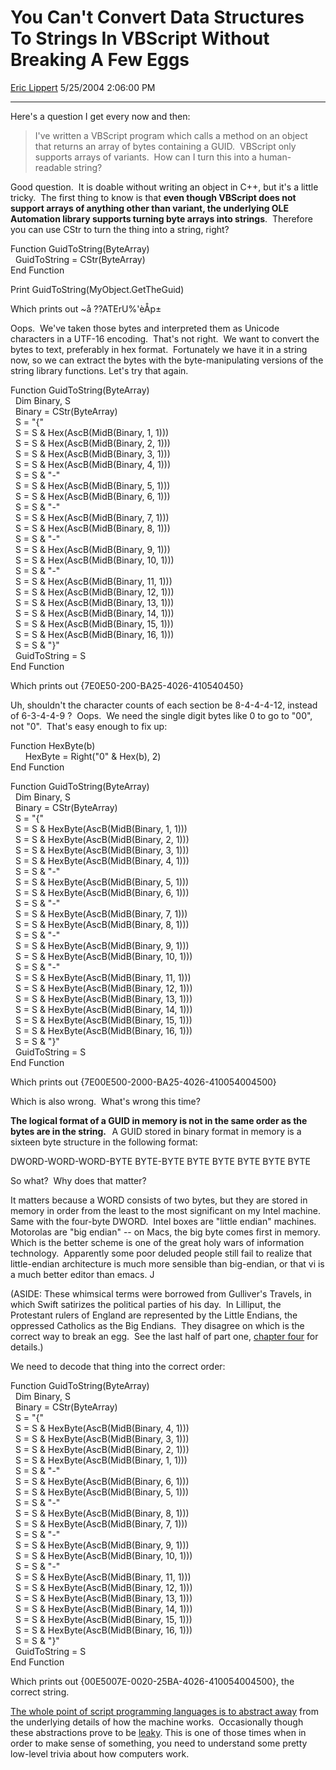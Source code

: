 <div id="page">

# You Can't Convert Data Structures To Strings In VBScript Without Breaking A Few Eggs

[Eric Lippert](https://social.msdn.microsoft.com/profile/Eric%20Lippert) 5/25/2004 2:06:00 PM

-----

<div id="content">

<span>Here's a question I get every now and then: </span> <span></span>

> <span>I've written a VBScript program which calls a method on an object that returns an array of bytes containing a GUID.  VBScript only supports arrays of variants.  How can I turn this into a human-readable string?</span>

<span></span> <span>Good question.  It is doable without writing an object in C++, but it's a little tricky.  The first thing to know is that **<span>even though VBScript does not support arrays of anything other than variant, the underlying OLE Automation library supports turning byte arrays into strings</span>**.  Therefore you can use </span><span>CStr</span><span> to turn the thing into a string, right? </span>

<span></span> <span>Function GuidToString(ByteArray)  
</span><span>  GuidToString = CStr(ByteArray)  
</span><span>End Function </span>

<span>Print GuidToString(MyObject.GetTheGuid)</span><span> </span>

<span></span> <span>Which prints out </span><span>\~å ??ATErU%'èÅp±</span><span> </span>

<span></span> <span>Oops.  We've taken those bytes and interpreted them as Unicode characters in a UTF-16 encoding.  That's not right.  We want to convert the bytes to text, preferably in hex format.  Fortunately we have it in a string now, so we can extract the bytes with the byte-manipulating versions of the string library functions. Let's try that again. </span>

<span></span> <span>Function GuidToString(ByteArray)  
  </span><span>Dim Binary, S  
  </span><span>Binary = CStr(ByteArray)  
  </span><span>S = "{"  
</span><span>  S = S & Hex(AscB(MidB(Binary, 1, 1)))  
</span><span>  S = S & Hex(AscB(MidB(Binary, 2, 1)))  
</span><span>  S = S & Hex(AscB(MidB(Binary, 3, 1)))  
</span><span>  S = S & Hex(AscB(MidB(Binary, 4, 1)))  
</span><span>  S = S & "-"    
</span><span>  S = S & Hex(AscB(MidB(Binary, 5, 1)))  
</span><span>  S = S & Hex(AscB(MidB(Binary, 6, 1)))  
</span><span>  S = S & "-"    
</span><span>  S = S & Hex(AscB(MidB(Binary, 7, 1)))  
</span><span>  S = S & Hex(AscB(MidB(Binary, 8, 1)))  
</span><span>  S = S & "-"    
</span><span>  S = S & Hex(AscB(MidB(Binary, 9, 1)))  
</span><span>  S = S & Hex(AscB(MidB(Binary, 10, 1)))  
</span><span>  S = S & "-"    
</span><span>  S = S & Hex(AscB(MidB(Binary, 11, 1)))  
</span><span>  S = S & Hex(AscB(MidB(Binary, 12, 1)))  
</span><span>  S = S & Hex(AscB(MidB(Binary, 13, 1)))  
</span><span>  S = S & Hex(AscB(MidB(Binary, 14, 1)))  
</span><span>  S = S & Hex(AscB(MidB(Binary, 15, 1)))  
</span><span>  S = S & Hex(AscB(MidB(Binary, 16, 1)))  
</span><span>  S = S & "}"  
</span><span>  GuidToString = S  
</span><span>End Function </span>

<span></span> <span>Which prints out </span><span>{7E0E50-200-BA25-4026-410540450} </span>

<span></span> <span>Uh, shouldn't the character counts of each section be 8-4-4-4-12, instead of 6-3-4-4-9 ?  </span> <span>Oops.  We need the single digit bytes like 0 to go to "00", not "0".  That's easy enough to fix up: </span>

<span></span> <span>Function HexByte(b)  
</span><span>      HexByte = Right("0" & Hex(b), 2)  
</span><span>End Function </span>

<span></span> <span>Function GuidToString(ByteArray)  
</span><span>  Dim Binary, S  
  Bi</span><span>nary = CStr(ByteArray)  
</span><span>  S = "{"  
</span><span>  S = S & HexByte(AscB(MidB(Binary, 1, 1)))  
</span><span>  S = S & HexByte(AscB(MidB(Binary, 2, 1)))  
</span><span>  S = S & HexByte(AscB(MidB(Binary, 3, 1)))  
</span><span>  S = S & HexByte(AscB(MidB(Binary, 4, 1)))  
</span><span>  S = S & "-"    
</span><span>  S = S & HexByte(AscB(MidB(Binary, 5, 1)))  
</span><span>  S = S & HexByte(AscB(MidB(Binary, 6, 1)))  
</span><span>  S = S & "-"    
</span><span>  S = S & HexByte(AscB(MidB(Binary, 7, 1)))  
</span><span>  S = S & HexByte(AscB(MidB(Binary, 8, 1)))  
</span><span>  S = S & "-"    
</span><span>  S = S & HexByte(AscB(MidB(Binary, 9, 1)))  
</span><span>  S = S & HexByte(AscB(MidB(Binary, 10, 1)))  
</span><span>  S = S & "-"    
</span><span>  S = S & HexByte(AscB(MidB(Binary, 11, 1)))  
</span><span>  S = S & HexByte(AscB(MidB(Binary, 12, 1)))  
</span><span>  S = S & HexByte(AscB(MidB(Binary, 13, 1)))  
</span><span>  S = S & HexByte(AscB(MidB(Binary, 14, 1)))  
</span><span>  S = S & HexByte(AscB(MidB(Binary, 15, 1)))  
</span><span>  S = S & HexByte(AscB(MidB(Binary, 16, 1)))  
</span><span>  S = S & "}"  
</span><span>  GuidToString = S  
</span><span>End Function </span>

<span></span> <span>Which prints out </span><span>{7E00E500-2000-BA25-4026-410054004500} </span>

<span></span> <span>Which is also wrong.  What's wrong this time?  </span>

<span></span> **<span>The logical format of a GUID in memory is not in the same order as the bytes are in the string.   </span>**<span>A GUID stored in binary format in memory is a sixteen byte structure in the following format: </span>

<span></span> <span>DWORD-WORD-WORD-BYTE BYTE-BYTE BYTE BYTE BYTE BYTE BYTE </span>

<span></span> <span>So what?  Why does that matter? </span>

<span></span> <span>It matters because a WORD consists of two bytes, but they are stored in memory in order from the least to the most significant on my Intel machine.  Same with the four-byte DWORD.  Intel boxes are "little endian" machines.  Motorolas are "big endian" -- on Macs, the big byte comes first in memory.  Which is the better scheme is one of the great holy wars of information technology.  Apparently some poor deluded people still fail to realize that little-endian architecture is much more sensible than big-endian, or that vi is a much better editor than emacs. </span><span>J</span><span> </span>

<span></span> <span>(ASIDE: These whimsical terms were borrowed from Gulliver's Travels, in which Swift satirizes the political parties of his day.  In Lilliput, the Protestant rulers of England are represented by the Little Endians, the oppressed Catholics as the Big Endians.  They disagree on which is the correct way to break an egg.  See the last half of part one, [chapter four](http://www.jaffebros.com/lee/gulliver/bk1/chap1-4.html) for details.) </span>

<span></span> <span>We need to decode that thing into the correct order: </span>

<span></span> <span>Function GuidToString(ByteArray)  
</span><span>  Dim Binary, S  
</span><span>  Binary = CStr(ByteArray)  
</span><span>  S = "{"  
</span><span>  S = S & HexByte(AscB(MidB(Binary, 4, 1)))  
</span><span>  S = S & HexByte(AscB(MidB(Binary, 3, 1)))  
</span><span>  S = S & HexByte(AscB(MidB(Binary, 2, 1)))  
</span><span>  S = S & HexByte(AscB(MidB(Binary, 1, 1)))  
</span><span>  S = S & "-"    
</span><span>  S = S & HexByte(AscB(MidB(Binary, 6, 1)))  
</span><span>  S = S & HexByte(AscB(MidB(Binary, 5, 1)))  
</span><span>  S = S & "-"    
</span><span>  S = S & HexByte(AscB(MidB(Binary, 8, 1)))  
</span><span>  S = S & HexByte(AscB(MidB(Binary, 7, 1)))  
</span><span>  S = S & "-"    
</span><span>  S = S & HexByte(AscB(MidB(Binary, 9, 1)))  
</span><span>  S = S & HexByte(AscB(MidB(Binary, 10, 1)))  
</span><span>  S = S & "-"    
</span><span>  S = S & HexByte(AscB(MidB(Binary, 11, 1)))  
</span><span>  S = S & HexByte(AscB(MidB(Binary, 12, 1)))  
</span><span>  S = S & HexByte(AscB(MidB(Binary, 13, 1)))  
</span><span>  S = S & HexByte(AscB(MidB(Binary, 14, 1)))  
</span><span>  S = S & HexByte(AscB(MidB(Binary, 15, 1)))  
</span><span>  S = S & HexByte(AscB(MidB(Binary, 16, 1)))  
</span><span>  S = S & "}"  
</span><span>  GuidToString = S  
</span><span>End Function </span>

<span></span> <span>Which prints out </span><span>{00E5007E-0020-25BA-4026-410054004500}</span><span>, the correct string. </span>

<span></span>

<span>[The whole point of script programming languages is to abstract away](http://weblogs.asp.net/ericlippert/archive/2004/03/01/82168.aspx) from the underlying details of how the machine works.  Occasionally though these abstractions prove to be [leaky](http://www.joelonsoftware.com/articles/LeakyAbstractions.html "http://www.joelonsoftware.com/articles/LeakyAbstractions.html"). This is one of those times when in order to make sense of something, you need to understand some pretty low-level trivia about how computers work.</span>

</div>

</div>

